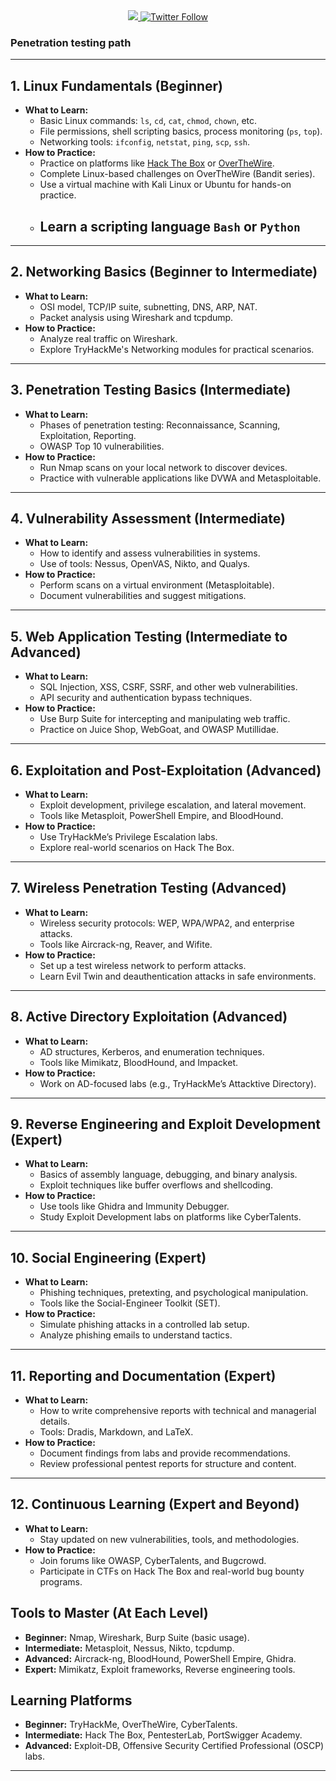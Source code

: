 <div align="center"> 
  <a class="header-badge" target="_blank" href="https://www.linkedin.com/in/Iam4lex/">
  <img src="https://img.shields.io/badge/style--5eba00.svg?label=LinkedIn&logo=linkedin&style=social">
  </a>
  <a class="header-badge" target="_blank" href="https://twitter.com/Iam4lex">
  <img alt="Twitter Follow" src="https://img.shields.io/twitter/follow/Iam4lex?style=social"> 
  </a> 
</div>

### Penetration testing path

---

## 1. Linux Fundamentals (Beginner)
- **What to Learn:**
  - Basic Linux commands: `ls`, `cd`, `cat`, `chmod`, `chown`, etc.
  - File permissions, shell scripting basics, process monitoring (`ps`, `top`).
  - Networking tools: `ifconfig`, `netstat`, `ping`, `scp`, `ssh`.
- **How to Practice:**
  - Practice on platforms like [Hack The Box](https://academy.hackthebox.com/module/details/18) or [OverTheWire](https://overthewire.org/wargames/bandit/bandit0.html).
  - Complete Linux-based challenges on OverTheWire (Bandit series).
  - Use a virtual machine with Kali Linux or Ubuntu for hands-on practice.
  - ## Learn a scripting language ``Bash`` or ``Python``
---

## 2. Networking Basics (Beginner to Intermediate)
- **What to Learn:**
  - OSI model, TCP/IP suite, subnetting, DNS, ARP, NAT.
  - Packet analysis using Wireshark and tcpdump.
- **How to Practice:**
  - Analyze real traffic on Wireshark.
  - Explore TryHackMe's Networking modules for practical scenarios.
---

## 3. Penetration Testing Basics (Intermediate)
- **What to Learn:**
  - Phases of penetration testing: Reconnaissance, Scanning, Exploitation, Reporting.
  - OWASP Top 10 vulnerabilities.
- **How to Practice:**
  - Run Nmap scans on your local network to discover devices.
  - Practice with vulnerable applications like DVWA and Metasploitable.
---

## 4. Vulnerability Assessment (Intermediate)
- **What to Learn:**
  - How to identify and assess vulnerabilities in systems.
  - Use of tools: Nessus, OpenVAS, Nikto, and Qualys.
- **How to Practice:**
  - Perform scans on a virtual environment (Metasploitable).
  - Document vulnerabilities and suggest mitigations.
---

## 5. Web Application Testing (Intermediate to Advanced)
- **What to Learn:**
  - SQL Injection, XSS, CSRF, SSRF, and other web vulnerabilities.
  - API security and authentication bypass techniques.
- **How to Practice:**
  - Use Burp Suite for intercepting and manipulating web traffic.
  - Practice on Juice Shop, WebGoat, and OWASP Mutillidae.
---

## 6. Exploitation and Post-Exploitation (Advanced)
- **What to Learn:**
  - Exploit development, privilege escalation, and lateral movement.
  - Tools like Metasploit, PowerShell Empire, and BloodHound.
- **How to Practice:**
  - Use TryHackMe’s Privilege Escalation labs.
  - Explore real-world scenarios on Hack The Box.
---

## 7. Wireless Penetration Testing (Advanced)
- **What to Learn:**
  - Wireless security protocols: WEP, WPA/WPA2, and enterprise attacks.
  - Tools like Aircrack-ng, Reaver, and Wifite.
- **How to Practice:**
  - Set up a test wireless network to perform attacks.
  - Learn Evil Twin and deauthentication attacks in safe environments.
---

## 8. Active Directory Exploitation (Advanced)
- **What to Learn:**
  - AD structures, Kerberos, and enumeration techniques.
  - Tools like Mimikatz, BloodHound, and Impacket.
- **How to Practice:**
  - Work on AD-focused labs (e.g., TryHackMe’s Attacktive Directory).
---
## 9. Reverse Engineering and Exploit Development (Expert)
- **What to Learn:**
  - Basics of assembly language, debugging, and binary analysis.
  - Exploit techniques like buffer overflows and shellcoding.
- **How to Practice:**
  - Use tools like Ghidra and Immunity Debugger.
  - Study Exploit Development labs on platforms like CyberTalents.
---

## 10. Social Engineering (Expert)
- **What to Learn:**
  - Phishing techniques, pretexting, and psychological manipulation.
  - Tools like the Social-Engineer Toolkit (SET).
- **How to Practice:**
  - Simulate phishing attacks in a controlled lab setup.
  - Analyze phishing emails to understand tactics.
---

## 11. Reporting and Documentation (Expert)
- **What to Learn:**
  - How to write comprehensive reports with technical and managerial details.
  - Tools: Dradis, Markdown, and LaTeX.
- **How to Practice:**
  - Document findings from labs and provide recommendations.
  - Review professional pentest reports for structure and content.
---

## 12. Continuous Learning (Expert and Beyond)
- **What to Learn:**
  - Stay updated on new vulnerabilities, tools, and methodologies.
- **How to Practice:**
  - Join forums like OWASP, CyberTalents, and Bugcrowd.
  - Participate in CTFs on Hack The Box and real-world bug bounty programs.

## Tools to Master (At Each Level)
- **Beginner:** Nmap, Wireshark, Burp Suite (basic usage).
- **Intermediate:** Metasploit, Nessus, Nikto, tcpdump.
- **Advanced:** Aircrack-ng, BloodHound, PowerShell Empire, Ghidra.
- **Expert:** Mimikatz, Exploit frameworks, Reverse engineering tools.

## Learning Platforms
- **Beginner:** TryHackMe, OverTheWire, CyberTalents.
- **Intermediate:** Hack The Box, PentesterLab, PortSwigger Academy.
- **Advanced:** Exploit-DB, Offensive Security Certified Professional (OSCP) labs.

---
